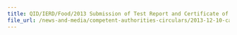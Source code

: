 ```yaml
---
title: QID/IERD/Food/2013 Submission of Test Report and Certificate of Inspection for Implicated Food Products from Taiwan 
file_url: /news-and-media/competent-authorities-circulars/2013-12-10-ca.pdf
---
```

